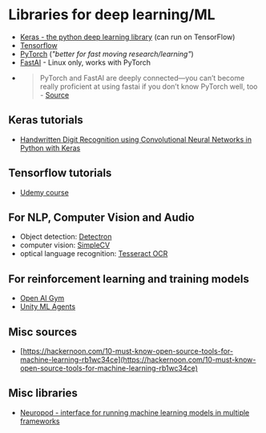 # Libraries for deep learning/ML

- [Keras - the python deep learning library](https://keras.io/) (can run on TensorFlow)
- [Tensorflow](https://www.tensorflow.org/tutorials)
- [PyTorch](https://pytorch.org/) (_"better for fast moving research/learning"_)
- [FastAI](https://github.com/fastai/fastai) - Linux only, works with PyTorch
- > PyTorch and FastAI are deeply connected—you can’t become really proficient at using fastai if you don’t know PyTorch well, too - [Source](https://course.fast.ai/)

## Keras tutorials

- [Handwritten Digit Recognition using Convolutional Neural Networks in Python with Keras](https://machinelearningmastery.com/handwritten-digit-recognition-using-convolutional-neural-networks-python-keras/)

## Tensorflow tutorials

- [Udemy course](https://www.udemy.com/complete-guide-to-tensorflow-for-deep-learning-with-python/)

## For NLP, Computer Vision and Audio

- Object detection: [Detectron](https://github.com/facebookresearch/Detectron)
- computer vision: [SimpleCV](http://simplecv.org/)
- optical language recognition: [Tesseract OCR](https://github.com/tesseract-ocr/tesseract)

## For reinforcement learning and training models

- [Open AI Gym](https://gym.openai.com/)
- [Unity ML Agents](https://unity3d.com/how-to/unity-machine-learning-agents)

## Misc sources

- [https://hackernoon.com/10-must-know-open-source-tools-for-machine-learning-rb1wc34ce](https://hackernoon.com/10-must-know-open-source-tools-for-machine-learning-rb1wc34ce)

## Misc libraries

- [Neuropod - interface for running machine learning models in multiple frameworks](https://github.com/uber/neuropod)
